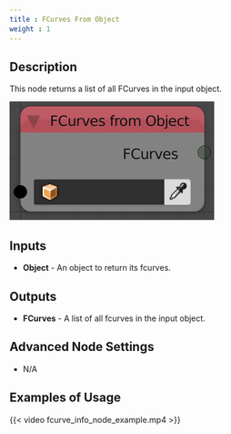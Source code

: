 ```yaml
---
title : FCurves From Object
weight : 1
---
```


## Description

This node returns a list of all FCurves in the input object.

![image](fcurves_from_object_node.png)

## Inputs

- **Object** - An object to return its fcurves.

## Outputs

- **FCurves** - A list of all fcurves in the input object.

## Advanced Node Settings

- N/A

## Examples of Usage

{{< video fcurve_info_node_example.mp4 >}}

